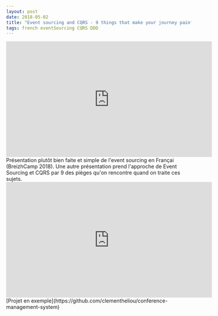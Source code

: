 ```yaml
---
layout: post
date: 2018-05-02
title: "Event sourcing and CQRS - 9 things that make your journey painful (french)"
tags: french eventSourcing CQRS DDD
---
```

<iframe width="560" height="315" src="https://www.youtube.com/embed/l0c4oR4JPr4" frameborder="0" allow="autoplay; encrypted-media" allowfullscreen></iframe> Présentation plutôt bien faite et simple de l'event sourcing en Françai (BreizhCamp 2018). Une autre présentation prend l'approche de Event Sourcing et CQRS par 9 des pièges qu'on rencontre quand on traite ces sujets. <iframe width="560" height="315" src="https://www.youtube.com/embed/v1RdackDm60" frameborder="0" allow="autoplay; encrypted-media" allowfullscreen></iframe> [Projet en exemple](https://github.com/clementheliou/conference-management-system)
